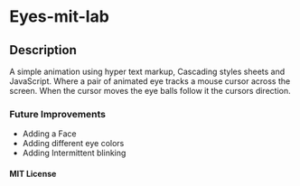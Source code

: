 # Eyes-mit-lab
## Description
A simple animation using hyper text markup, Cascading styles sheets and JavaScript. Where a pair of animated eye tracks a mouse cursor across the screen. When the cursor moves the eye balls follow it the cursors direction.
### Future Improvements
* Adding a Face
* Adding different eye colors
* Adding Intermittent blinking
#### MIT License
